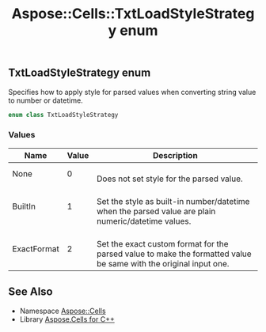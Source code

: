 ﻿---
title: Aspose::Cells::TxtLoadStyleStrategy enum
linktitle: TxtLoadStyleStrategy
second_title: Aspose.Cells for C++ API Reference
description: 'Aspose::Cells::TxtLoadStyleStrategy enum. Specifies how to apply style for parsed values when converting string value to number or datetime in C++.'
type: docs
weight: 25900
url: /cpp/aspose.cells/txtloadstylestrategy/
---
## TxtLoadStyleStrategy enum


Specifies how to apply style for parsed values when converting string value to number or datetime.

```cpp
enum class TxtLoadStyleStrategy
```

### Values

| Name | Value | Description |
| --- | --- | --- |
| None | 0 | <br>Does not set style for the parsed value. |
| BuiltIn | 1 | <br>Set the style as built-in number/datetime when the parsed value are plain numeric/datetime values. |
| ExactFormat | 2 | <br>Set the exact custom format for the parsed value to make the formatted value be same with the original input one. |

## See Also

* Namespace [Aspose::Cells](../)
* Library [Aspose.Cells for C++](../../)

